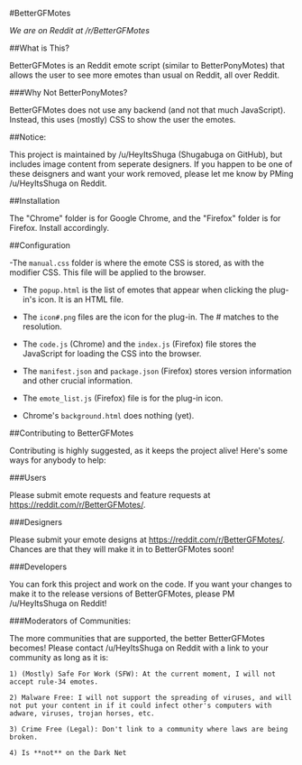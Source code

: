 #BetterGFMotes

*We are on Reddit at /r/BetterGFMotes*

##What is This?

BetterGFMotes is an Reddit emote script (similar to BetterPonyMotes) that allows the user to see more emotes than usual on Reddit, all over Reddit.

###Why Not BetterPonyMotes?

BetterGFMotes does not use any backend (and not that much JavaScript). Instead, this uses (mostly) CSS to show the user the emotes.

##Notice:

This project is maintained by /u/HeyItsShuga (Shugabuga on GitHub), but includes image content from seperate designers. If you happen to be one of these deisgners and want your work removed, please let me know by PMing /u/HeyItsShuga on Reddit. 

##Installation

The "Chrome" folder is for Google Chrome, and the "Firefox" folder is for Firefox. Install accordingly.

##Configuration

-The `manual.css` folder is where the emote CSS is stored, as with the modifier CSS. This file will be applied to the browser.

- The `popup.html` is the list of emotes that appear when clicking the plug-in's icon. It is an HTML file.

- The `icon#.png` files are the icon for the plug-in. The # matches to the resolution.

- The `code.js` (Chrome) and the `index.js` (Firefox) file stores the JavaScript for loading the CSS into the browser.

- The `manifest.json` and `package.json` (Firefox) stores version information and other crucial information.

- The `emote_list.js` (Firefox) file is for the plug-in icon.

- Chrome's `background.html` does nothing (yet).

##Contributing to BetterGFMotes

Contributing is highly suggested, as it keeps the project alive! Here's some ways for anybody to help:

###Users

Please submit emote requests and feature requests at https://reddit.com/r/BetterGFMotes/.

###Designers

Please submit your emote designs at https://reddit.com/r/BetterGFMotes/. Chances are that they will make it in to BetterGFMotes soon!

###Developers

You can fork this project and work on the code. If you want your changes to make it to the release versions of BetterGFMotes, please PM /u/HeyItsShuga on Reddit!

###Moderators of Communities:

The more communities that are supported, the better BetterGFMotes becomes! Please contact /u/HeyItsShuga on Reddit with a link to your community as long as it is:

    1) (Mostly) Safe For Work (SFW): At the current moment, I will not accept rule-34 emotes.

    2) Malware Free: I will not support the spreading of viruses, and will not put your content in if it could infect other's computers with adware, viruses, trojan horses, etc.

    3) Crime Free (Legal): Don't link to a community where laws are being broken.

    4) Is **not** on the Dark Net